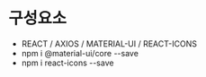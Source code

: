 # 구성요소
- REACT / AXIOS / MATERIAL-UI / REACT-ICONS
- npm i @material-ui/core --save
- npm i react-icons --save